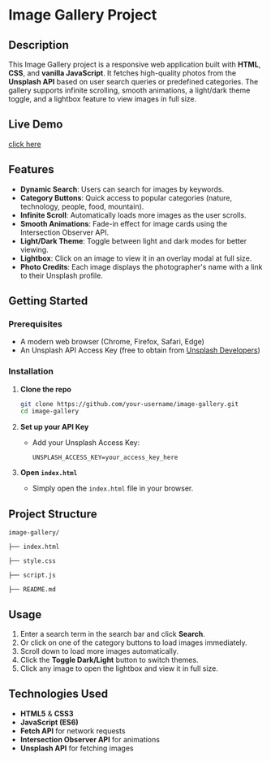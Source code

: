 # Image Gallery Project

## Description

This Image Gallery project is a responsive web application built with **HTML**, **CSS**, and **vanilla JavaScript**. It fetches high-quality photos from the **Unsplash API** based on user search queries or predefined categories. The gallery supports infinite scrolling, smooth animations, a light/dark theme toggle, and a lightbox feature to view images in full size.

## Live Demo

[click here](https://divya-anand-05.github.io/CodeAlpha_Image_Gallery/)


## Features

* **Dynamic Search**: Users can search for images by keywords.
* **Category Buttons**: Quick access to popular categories (nature, technology, people, food, mountain).
* **Infinite Scroll**: Automatically loads more images as the user scrolls.
* **Smooth Animations**: Fade-in effect for image cards using the Intersection Observer API.
* **Light/Dark Theme**: Toggle between light and dark modes for better viewing.
* **Lightbox**: Click on an image to view it in an overlay modal at full size.
* **Photo Credits**: Each image displays the photographer's name with a link to their Unsplash profile.

## Getting Started

### Prerequisites

* A modern web browser (Chrome, Firefox, Safari, Edge)
* An Unsplash API Access Key (free to obtain from [Unsplash Developers](https://unsplash.com/developers))

### Installation

1. **Clone the repo**

   ```bash
   git clone https://github.com/your-username/image-gallery.git
   cd image-gallery
   ```

2. **Set up your API Key**

   
   * Add your Unsplash Access Key:

     ```env
     UNSPLASH_ACCESS_KEY=your_access_key_here
     ```

3. **Open `index.html`**

   * Simply open the `index.html` file in your browser.

## Project Structure

```
image-gallery/

├── index.html
      
├── style.css
     
├── script.js
       
├── README.md       

```

## Usage

1. Enter a search term in the search bar and click **Search**.
2. Or click on one of the category buttons to load images immediately.
3. Scroll down to load more images automatically.
4. Click the **Toggle Dark/Light** button to switch themes.
5. Click any image to open the lightbox and view it in full size.

## Technologies Used

* **HTML5** & **CSS3**
* **JavaScript (ES6)**
* **Fetch API** for network requests
* **Intersection Observer API** for animations
* **Unsplash API** for fetching images


